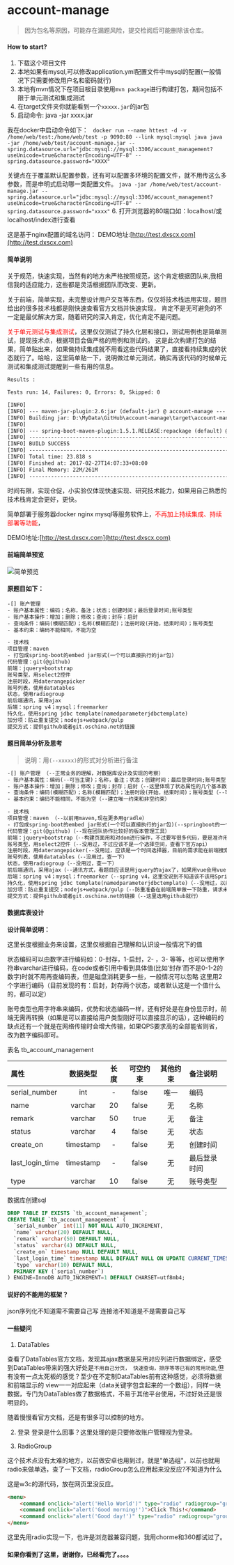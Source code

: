 # account-manage
> 因为包名等原因，可能存在漏题风险，提交检阅后可能删除该仓库。

#### How to start?

1. 下载这个项目文件
2. 本地如果有mysql,可以修改application.yml配置文件中mysql的配置(一般情况下只需要修改用户名和密码就行)
3. 本地有mvn情况下在项目根目录使用`mvn package`进行构建打包，期间包括不限于单元测试和集成测试
4. 在target文件夹你就能看到一个`xxxxx.jar`的jar包
5. 启动命令: java -jar xxxx.jar

我在docker中启动命令如下：
` docker run --name httest -d -v /home/web/test:/home/web/test -p 9090:80 --link mysql:mysql java java -jar /home/web/test/account-manage.jar --spring.datasource.url="jdbc:mysql://mysql:3306/account_management?useUnicode=true&characterEncoding=UTF-8" --spring.datasource.password="XXXX"`

关键点在于覆盖默认配置参数，还有可以配置多环境的配置文件，就不用传这么多参数，而是申明式启动哪一类配置文件。
`java -jar /home/web/test/account-manage.jar --spring.datasource.url="jdbc:mysql://mysql:3306/account_management?useUnicode=true&characterEncoding=UTF-8" --spring.datasource.password="xxxx"`
6. 打开浏览器的80端口如：localhost/或localhost/index进行查看

这是基于nginx配置的域名访问：
DEMO地址:[http://test.dxscx.com](http://test.dxscx.com)

#### 简单说明

关于规范，快速实现，当然有的地方未严格按照规范，这个肯定根据团队来,我相信我的适应能力，这些都是灵活根据团队而改变、更新。

关于前端，简单实现，未完整设计用户交互等东西，仅仅将技术栈运用实现，题目给出的很多技术栈都是刚快速查看官方文档并快速实现，
肯定不是无可避免的不一定是最优解决方案，随着研究的深入肯定，优化肯定不是问题。

<font color="red">关于单元测试与集成测试</font>，这里仅仅测试了持久化层和接口，测试用例也是简单测试，提现技术点，根据项目会做严格的用例和测试的。
这是此次构建打包的结果，简单贴出来，如果做持续集成就不用看这些代码结果了，直接看持续集成的状态就行了。哈哈，这里简单贴一下，说明做过单元测试，确实再该代码的时候单元测试和集成测试提醒到一些有用的信息。
```html
Results :

Tests run: 14, Failures: 0, Errors: 0, Skipped: 0

[INFO]
[INFO] --- maven-jar-plugin:2.6:jar (default-jar) @ account-manage ---
[INFO] Building jar: D:\MyData\GitHub\account-manage\target\account-manage-0.0.1-SNAPSHOT.jar
[INFO]
[INFO] --- spring-boot-maven-plugin:1.5.1.RELEASE:repackage (default) @ account-manage ---
[INFO] ------------------------------------------------------------------------
[INFO] BUILD SUCCESS
[INFO] ------------------------------------------------------------------------
[INFO] Total time: 23.818 s
[INFO] Finished at: 2017-02-27T14:07:33+08:00
[INFO] Final Memory: 22M/261M
[INFO] ------------------------------------------------------------------------

```

时间有限，实现仓促，小实验仅体现快速实现、研究技术能力，如果用自己熟悉的技术栈肯定会更好，更快。

简单部署于服务器docker nginx mysql等服务软件上，<font color="red">不再加上持续集成、持续部署等功能</font>，

DEMO地址:[http://test.dxscx.com](http://test.dxscx.com)

#### **前端简单预览**

![简单预览](preview/preview.png)

#### **原题目如下**：
```html
-[] 账户管理
- 账户基本属性：编码；名称，备注；状态；创建时间；最后登录时间;账号类型
- 账户基本操作：增加；删除；修改；查询；封存；启封
- 查询条件：编码(模糊匹配)；名称(模糊匹配)；注册时段(开始，结束时间)；账号类型
- 基本约束：编码不能相同，不能为空

- 技术栈
项目管理：maven
- 打包成spring-boot的embed jar形式(一个可以直接执行的jar包)
代码管理：git(@github)
前端：jquery+bootstrap
账号类型，用select2控件
注册时段，用daterangepicker
账号列表，使用datatables
状态，使用radiogroup
前后端通讯，采用ajax
后端：spring v4；mysql；freemarker
持久化，使用spring jdbc template(namedparameterjdbctemplate)
加分项：防止重复提交；nodejs+webpack/gulp
提交方式：提供github或者git.oschina.net的链接
```

#### **题目简单分析及思考**
> 说明：用`(--xxxxx)`的形式对分析进行备注

```html
-[] 账户管理 （--正常业务的理解，对数据库设计及实现的考察）
- 账户基本属性：编码(--可当主键)；名称，备注；状态；创建时间；最后登录时间;账号类型
- 账户基本操作：增加；删除；修改；查询；封存；启封（--这里体现了状态属性的几个基本数据项）
- 查询条件：编码(模糊匹配)；名称(模糊匹配)；注册时段(开始，结束时间)；账号类型（--可以考虑在查询项建立索引，仅仅是考虑，根据业务需求来考量是否需要）
- 基本约束：编码不能相同，不能为空（--建立唯一约束和非空约束）

- 技术栈
项目管理：maven （--以前用maven,现在更多用gradle）
- 打包成spring-boot的embed jar形式(一个可以直接执行的jar包)(--springboot的一个优势，内嵌tomcat的fat jar,有方便部署等优势)
代码管理：git(@github)（--现在团队协作比较好的版本管理工具）
前端：jquery+bootstrap（--构建页面用和对dom进行操作，不过要写很多代码，要是准许用另外的框架我会用vue来做前端的数据，操作更灵活）
账号类型，用select2控件（--没用过，不过应该不是一个选择空间，查看下官方api）
注册时段，用daterangepicker(--没用过，应该是一个时间选择器，目前的需求能在前端搜索是用得到)
账号列表，使用datatables（--没用过，查一下）
状态，使用radiogroup（--没用过，查一下）
前后端通讯，采用ajax（--通讯方式，看题目应该是用jquery的ajax了，如果用vue会用vue resource或则另外的ajax通讯框架）
后端：spring v4；mysql；freemarker（--spring v4，这里没说到不知道该不该用SpringMVC，mysql好久没用，实习一直用的postgres,这里应该问题不大，freemaker没用过，一种模板技术，应该是和其他差不了多少。）
持久化，使用spring jdbc template(namedparameterjdbctemplate)（--没用过，以前看soring官方文档看到过，更多时候用JPA,这里我猜测不让用ORM工具主要是考察写SQL吧，不然我会用ORM写代码更快，这里也没说连接池问题，这个技术栈呢？）
加分项：防止重复提交；nodejs+webpack/gulp（--防重准备在前端简单做一下防重，请求未返回或者超时时间内会置灰相关按钮，对于nodejs和webpack等等一些这里也就不做了，这些工具知识了解和简单使用就不再弄了）
提交方式：提供github或者git.oschina.net的链接（--这里选用github就行）
```

#### **数据库表设计**

**设计简单说明：**

这里长度根据业务来设置，这里仅根据自己理解和认识设一般情况下的值

状态编码可以由数字进行编码如：0-封存，1-启封，2- ，3- 等等，也可以使用字符串varchar进行编码，在code或者引用中看到具体值(比如‘封存’而不是0-1-2的数字)时就不用再查编码表，但是磁盘消耗更多一些，一般情况可以忽略
这里用2个字进行编码（目前发现的有：启封，封存两个状态，或者默认这是一个值什么的，都可以定）

账号类型也用字符串来编码，优势和状态编码一样，还有好处是在身份显示时，前端无需再转换（如果是可以直接给用户类型刚好可以直接显示的话），这种编码的缺点还有一个就是在网络传输时会增大传输，如果QPS要求高的全部能省则省，改为数字编码即可。

表名 tb_account_management

| 属性 | 数据类型 | 长度 | 可空约束 | 其他约束 | 备注说明  |
|:----|:--------:|:-----:|:----:|:----:|:--------------|
| serial_number | int | - | false | 唯一 | 编码 |
| name | varchar | 20 | false | 无 | 名称 |
| remark | varchar | 50 | true | 无 | 备注 |
| status | varchar | 4 | false | 无 | 状态 |
| create_on | timestamp | - | false | 无 | 创建时间 |
| last_login_time | timestamp | - | false | 无 |最后登录时间 |
| type | varchar | 10 | false | 无 | 账号类型 |

数据库创建sql
```sql
DROP TABLE IF EXISTS `tb_account_management`;
CREATE TABLE `tb_account_management` (
  `serial_number` int(11) NOT NULL AUTO_INCREMENT,
  `name` varchar(20) DEFAULT NULL,
  `remark` varchar(50) DEFAULT NULL,
  `status` varchar(4) DEFAULT NULL,
  `create_on` timestamp NULL DEFAULT NULL,
  `last_login_time` timestamp NULL DEFAULT NULL ON UPDATE CURRENT_TIMESTAMP,
  `type` varchar(10) DEFAULT NULL,
  PRIMARY KEY (`serial_number`)
) ENGINE=InnoDB AUTO_INCREMENT=1 DEFAULT CHARSET=utf8mb4;
```


#### 说好的不能用的框架？
json序列化不知道需不需要自己写
连接池不知道是不是需要自己写

#### 一些疑问

1. DataTables

查看了DataTables官方文档，发现其ajax数据是采用对应列进行数据绑定，感受到DataTables带来的强大好处是`不用自己分页，
快速查询，排序等等已有的常用功能`,但有没有一点太死板的感觉？至少在不定制DataTables前有这种感觉，必须将数据和前端显示的
view一一对应起来（data关键字包含起来的一个数组），同样一块数据，专门为DataTables做了数据格式，不易于其他平台使用，不过好处还是很明显的。

随着慢慢看官方文档，还是有很多可以控制的地方。

2. 登录
登录是什么回事？这里处理的是只要修改账户管理视为登录。

3. RadioGroup

这个技术点没有太难的地方，以前做安卓也用到过，就是"单选组"，以前也就用radio来做单选，查了一下文档，radioGroup怎么应用起来没反应?不知道为什么

这是w3c的源代码，放在网页里没反应。

```html
<menu>
    <command onclick="alert('Hello World')" type="radio" radiogroup="group1">Click Me!</command>
    <command onclick="alert('Good morning!')">Click This!</command>
    <command onclick="alert('Good day!')" type="radio" radiogroup="group1">And this!</command>
</menu>
```
这里先用radio实现一下，也许是浏览器兼容问题，我用chorme和360都试过了。


#### 如果你看到了这里，谢谢你，已经看完了。。。。